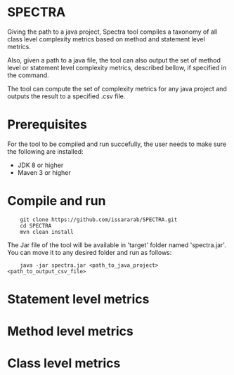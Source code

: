# SPECTRA
Giving the path to a java project, Spectra tool compiles a taxonomy of all class level complexity metrics based on method and statement level metrics. 

Also, given a path to a java file, the tool can also output the set of method level or statement level complexity metrics, described bellow, if specified in the command.

The tool can compute the set of complexity metrics for any java project and outputs the result to a specified .csv file.
# Prerequisites
For the tool to be compiled and run succefully, the user needs to make sure the following are installed:
- JDK 8 or higher
- Maven 3 or higher

# Compile and run

        git clone https://github.com/issararab/SPECTRA.git
        cd SPECTRA
        mvn clean install
        
The Jar file of the tool will be available in 'target' folder named 'spectra.jar'. You can move it to any desired folder and run as follows:
        
        java -jar spectra.jar <path_to_java_project> <path_to_output_csv_file>
        
 # Statement level metrics
 
 # Method level metrics
 
 # Class level metrics
